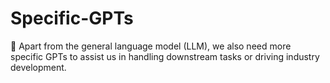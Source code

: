 # Specific-GPTs
🚀 Apart from the general language model (LLM), we also need more specific GPTs to assist us in handling downstream tasks or driving industry development.
